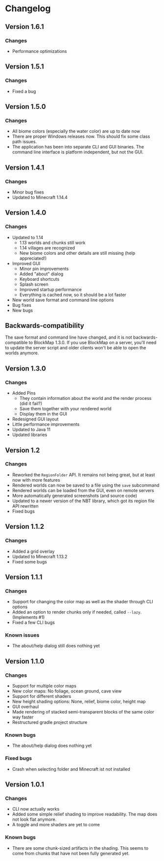 # Changelog

## Version 1.6.1
### Changes
- Performance optimizations

## Version 1.5.1
### Changes

- Fixed a bug

## Version 1.5.0
### Changes

- All biome colors (especially the water color) are up to date now
- There are proper Windows releases now. This should fix some class path issues.
- The application has been into separate CLI and GUI binaries. The command line interface is platform independent, but not the GUI.

## Version 1.4.1
### Changes

- Minor bug fixes
- Updated to Minecraft 1.14.4

## Version 1.4.0
### Changes
- Updated to 1.14
	- 1.13 worlds and chunks still work
	- 1.14 villages are recognized
	- New biome colors and other details are still missing (help appreciated!)
- Improved GUI
	- Minor pin improvements
	- Added "about" dialog
	- Keyboard shortcuts
	- Splash screen
	- Improved startup performance
	- Everything is cached now, so it should be a lot faster
- New world save format and command line options
- Bug fixes
- New bugs

## Backwards-compatibility
The save format and command line have changed, and it is not backwards-compatible to BlockMap 1.3.0.
If you use BlockMap on a server, you'll need to update the server script and older clients won't be able
to open the worlds anymore.

## Version 1.3.0
### Changes
- Added Pins
	- They contain information about the world and the render process (did it fail?)
	- Save them together with your rendered world
	- Display them in the GUI
- Redesigned GUI layout
- Little performance improvements
- Updated to Java 11
- Updated libraries

## Version 1.2
### Changes
- Reworked the `RegionFolder` API. It remains not being great, but at least now with more features
- Rendered worlds can now be saved to a file using the `save` subcommand
- Rendered worlds can be loaded from the GUI, even on remote servers
- More automatically generated screenshots (and source code)
- Updated to a newer version of the NBT library, which got its region file API rewritten
- Fixed bugs

## Version 1.1.2
### Changes
- Added a grid overlay
- Updated to Minecraft 1.13.2
- Fixed some bugs

## Version 1.1.1
### Changes
- Support for changing the color map as well as the shader through CLI options
- Added an option to render chunks only if needed, called `--lazy`. (Implements #1)
- Fixed a few CLI bugs

### Known issues
- The about/help dialog still does nothing yet

## Version 1.1.0
### Changes
- Support for multiple color maps
- New color maps: No foliage, ocean ground, cave view
- Support for different shaders
- New height shading options: None, relief, biome color, height map
- GUI overhaul
- Made rendering of stacked semi-transparent blocks of the same color way faster
- Restructured gradle project structure

### Known bugs
- The about/help dialog does nothing yet

### Fixed bugs
- Crash when selecting folder and Minecraft ist not installed

## Version 1.0.1
### Changes
- CLI now actually works
- Added some simple relief shading to improve readability. The map does not look flat anymore.
- A toggle and more shaders are yet to come

### Known bugs
- There are some chunk-sized artifacts in the shading. This seems to come from chunks that have not been fully generated yet.
